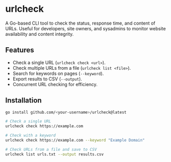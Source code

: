 # urlcheck

A Go-based CLI tool to check the status, response time, and content of URLs. Useful for developers, site owners, and sysadmins to monitor website availability and content integrity.

## Features
- Check a single URL (`urlcheck check <url>`).
- Check multiple URLs from a file (`urlcheck list <file>`).
- Search for keywords on pages (`--keyword`).
- Export results to CSV (`--output`).
- Concurrent URL checking for efficiency.

## Installation
```bash
go install github.com/<your-username>/urlcheck@latest

# Check a single URL
urlcheck check https://example.com

# Check with a keyword
urlcheck check https://example.com --keyword "Example Domain"

# Check URLs from a file and save to CSV
urlcheck list urls.txt --output results.csv